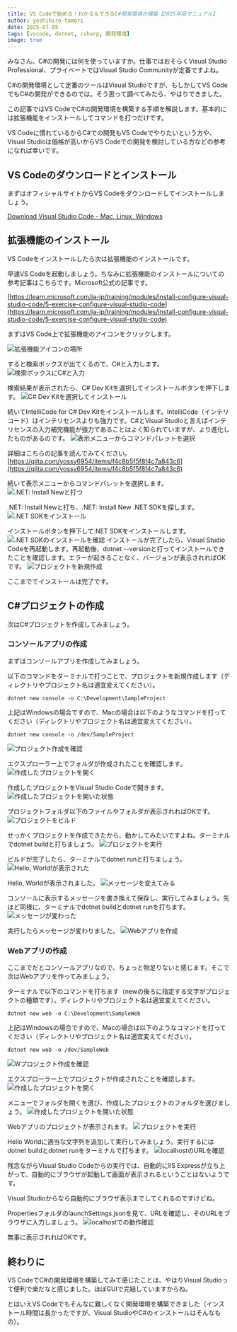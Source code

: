 ```yaml
---
title: VS Codeで始める！わかる＆できるC#開発環境の構築【2025年版マニュアル】
author: yoshihiro-tamori
date: 2025-07-05
tags: [vscode, dotnet, csharp, 開発環境]
image: true
---
```


みなさん、C#の開発には何を使っていますか。仕事ではおそらくVisual Studio Professional、プライベートではVisual Studio Communityが定番ですよね。

C#の開発環境として定番のツールはVisual Studioですが、もしかしてVS CodeでもC#の開発ができるのでは。そう思って調べてみたら、やはりできました。

この記事ではVS CodeでC#の開発環境を構築する手順を解説します。基本的には拡張機能をインストールしてコマンドを打つだけです。

VS Codeに慣れているからC#での開発もVS Codeでやりたいという方や、Visual Studioは価格が高いからVS Codeでの開発を検討している方などの参考になれば幸いです。

## VS Codeのダウンロードとインストール

まずはオフィシャルサイトからVS Codeをダウンロードしてインストールしましょう。

[Download Visual Studio Code - Mac, Linux, Windows](https://code.visualstudio.com/download)

## 拡張機能のインストール

VS Codeをインストールしたら次は拡張機能のインストールです。

早速VS Codeを起動しましょう。ちなみに拡張機能のインストールについての参考記事はこちらです。Microsoft公式の記事です。

[https://learn.microsoft.com/ja-jp/training/modules/install-configure-visual-studio-code/5-exercise-configure-visual-studio-code](https://learn.microsoft.com/ja-jp/training/modules/install-configure-visual-studio-code/5-exercise-configure-visual-studio-code)

まずはVS Code上で拡張機能のアイコンをクリックします。

![拡張機能アイコンの場所](/img/dotnet/csharp_vscode/csharp_vscode1.png)

すると検索ボックスが出てくるので、C#と入力します。
![検索ボックスにC#と入力](/img/dotnet/csharp_vscode/csharp_vscode2.png)

検索結果が表示されたら、C# Dev Kitを選択してインストールボタンを押下します。
![C# Dev Kitを選択してインストール](/img/dotnet/csharp_vscode/csharp_vscode3.png)

続いてIntelliCode for C# Dev Kitをインストールします。IntelliCode（インテリコード）はインテリセンスよりも強力です。C#とVisual Studioと言えばインテリセンスの入力補完機能が強力であることはよく知られていますが、より進化したものがあるのです。
![表示メニューからコマンドパレットを選択](/img/dotnet/csharp_vscode/csharp_vscode4.png)

詳細はこちらの記事を読んでみてください。
[https://qiita.com/yossy6954/items/f4c8b5f5f8f4c7a843c6](https://qiita.com/yossy6954/items/f4c8b5f5f8f4c7a843c6)

続いて表示メニューからコマンドパレットを選択します。
![.NET: Install Newと打つ](/img/dotnet/csharp_vscode/csharp_vscode5.png)

.NET: Install Newと打ち、.NET: Install New .NET SDKを探します。
![.NET SDKをインストール](/img/dotnet/csharp_vscode/csharp_vscode6.png)

インストールボタンを押下して.NET SDKをインストールします。
![.NET SDKのインストールを確認](/img/dotnet/csharp_vscode/csharp_vscode7.png)
インストールが完了したら、Visual Studio Codeを再起動します。再起動後、dotnet --versionと打ってインストールできたことを確認します。エラーが起きることなく、バージョンが表示されればOKです。
![プロジェクトを新規作成](/img/dotnet/csharp_vscode/csharp_vscode8.png)

ここまででインストールは完了です。

## C#プロジェクトの作成

次はC#プロジェクトを作成してみましょう。

### コンソールアプリの作成

まずはコンソールアプリを作成してみましょう。

以下のコマンドをターミナルで打つことで、プロジェクトを新規作成します（ディレクトリやプロジェクト名は適宜変えてください）。

`dotnet new console -o C:\Development\SampleProject`

上記はWindowsの場合ですので、Macの場合は以下のようなコマンドを打ってください（ディレクトリやプロジェクト名は適宜変えてください）。

`dotnet new console -o /dev/SampleProject`

![プロジェクト作成を確認](/img/dotnet/csharp_vscode/csharp_vscode9.png)


エクスプローラー上でフォルダが作成されたことを確認します。
![作成したプロジェクトを開く](/img/dotnet/csharp_vscode/csharp_vscode10.png)

作成したプロジェクトをVisual Studio Codeで開きます。
![作成したプロジェクトを開いた状態](/img/dotnet/csharp_vscode/csharp_vscode11.png)

プロジェクトフォルダ以下のファイルやフォルダが表示されればOKです。
![プロジェクトをビルド](/img/dotnet/csharp_vscode/csharp_vscode12.png)

せっかくプロジェクトを作成できたから、動かしてみたいですよね。ターミナルでdotnet buildと打ちましょう。
![プロジェクトを実行](/img/dotnet/csharp_vscode/csharp_vscode13.png)

ビルドが完了したら、ターミナルでdotnet runと打ちましょう。
![Hello, World!が表示された](/img/dotnet/csharp_vscode/csharp_vscode14.png)

Hello, Worldが表示されました。
![メッセージを変えてみる](/img/dotnet/csharp_vscode/csharp_vscode15.png)

コンソールに表示するメッセージを書き換えて保存し、実行してみましょう。先ほど同様に、ターミナルでdotnet buildとdotnet runを打ちます。
![メッセージが変わった](/img/dotnet/csharp_vscode/csharp_vscode16.png)

実行したらメッセージが変わりました。
![Webアプリを作成](/img/dotnet/csharp_vscode/csharp_vscode17.png)

### Webアプリの作成

ここまでだとコンソールアプリなので、ちょっと物足りないと感じます。そこで次はWebアプリを作ってみましょう。

ターミナルで以下のコマンドを打ちます（newの後ろに指定する文字がプロジェクトの種類です）。ディレクトリやプロジェクト名は適宜変えてください。

`dotnet new web -o C:\Development\SampleWeb`

上記はWindowsの場合ですので、Macの場合は以下のようなコマンドを打ってください（ディレクトリやプロジェクト名は適宜変えてください）。

`dotnet new web -o /dev/SampleWeb`

![Wプロジェクト作成を確認](/img/dotnet/csharp_vscode/csharp_vscode18.png)

エクスプローラー上でプロジェクトが作成されたことを確認します。
![作成したプロジェクトを開く](/img/dotnet/csharp_vscode/csharp_vscode19.png)

メニューでフォルダを開くを選び、作成したプロジェクトのフォルダを選びましょう。
![作成したプロジェクトを開いた状態](/img/dotnet/csharp_vscode/csharp_vscode20.png)

Webアプリのプロジェクトが表示されます。
![プロジェクトを実行](/img/dotnet/csharp_vscode/csharp_vscode21.png)

Hello Worldに適当な文字列を追加して実行してみましょう。実行するにはdotnet buildとdotnet runをターミナルで打ちます。
![localhostのURLを確認](/img/dotnet/csharp_vscode/csharp_vscode22.png)

残念ながらVisual Studio Codeからの実行では、自動的にIIS Expressが立ち上がって、自動的にブラウザが起動して画面が表示されるということはないようです。

Visual Studioからなら自動的にブラウザ表示までしてくれるのですけどね。

PropertiesフォルダのlaunchSettings.jsonを見て、URLを確認し、そのURLをブラウザに入力しましょう。
![localhostでの動作確認](/img/dotnet/csharp_vscode/csharp_vscode23.png)

無事に表示されればOKです。

## 終わりに
VS CodeでC#の開発環境を構築してみて感じたことは、やはりVisual Studioって便利で楽だなと感じました。ほぼGUIで完結していますからね。

とはいえVS Codeでもそんなに難しくなく開発環境を構築できました（インストール時間は長かったですが、Visual StudioやC#のインストールはそんなもの）。